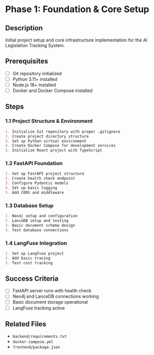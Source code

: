 # Phase 1: Foundation & Core Setup

## Description
Initial project setup and core infrastructure implementation for the AI Legislation Tracking System.

## Prerequisites
- [ ] Git repository initialized
- [ ] Python 3.11+ installed
- [ ] Node.js 18+ installed
- [ ] Docker and Docker Compose installed

## Steps

### 1.1 Project Structure & Environment
```markdown
1. Initialize Git repository with proper .gitignore
2. Create project directory structure
3. Set up Python virtual environment
4. Create Docker Compose for development services
5. Initialize React project with TypeScript
```

### 1.2 FastAPI Foundation
```markdown
1. Set up FastAPI project structure
2. Create health check endpoint
3. Configure Pydantic models
4. Set up basic logging
5. Add CORS and middleware
```

### 1.3 Database Setup
```markdown
1. Neo4j setup and configuration
2. LanceDB setup and testing
3. Basic document schema design
4. Test database connections
```

### 1.4 LangFuse Integration
```markdown
1. Set up LangFuse project
2. Add basic tracing
3. Test cost tracking
```

## Success Criteria
- [ ] FastAPI server runs with health check
- [ ] Neo4j and LanceDB connections working
- [ ] Basic document storage operational
- [ ] LangFuse tracking active

## Related Files
- `backend/requirements.txt`
- `docker-compose.yml`
- `frontend/package.json`
